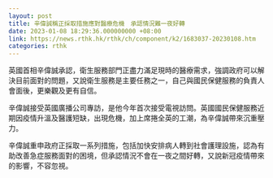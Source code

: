 ```yaml
---
layout: post
title: 辛偉誠稱正採取措施應對醫療危機　承認情況難一夜好轉
date: 2023-01-08 18:29:36.000000000 +08:00
link: https://news.rthk.hk/rthk/ch/component/k2/1683037-20230108.htm
categories: rthk
---
```


英國首相辛偉誠承認，衛生服務部門正盡力滿足現時的醫療需求，強調政府可以解決目前面對的問題，又說衛生服務是主要任務之一，自己與國民保健服務的負責人會面後，更樂觀及更有自信。

辛偉誠接受英國廣播公司專訪，是他今年首次接受電視訪問。英國國民保健服務近期因疫情升溫及醫護短缺，出現危機，加上席捲全英的工潮，為辛偉誠帶來沉重壓力。

辛偉誠重申政府正採取一系列措施，包括加快安排病人轉到社會護理設施，認為有助改善急症服務面對的困境，但承認情況不會在一夜之間好轉，又說新冠疫情帶來的影響，不容忽視。

